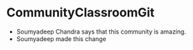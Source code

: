 # CommunityClassroomGit

- Soumyadeep Chandra says that this community is amazing.
- Soumyadeep made this change